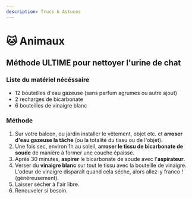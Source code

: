 ```yaml
---
description: Trucs & Astuces
---
```


# 🐱 Animaux

## Méthode ULTIME pour nettoyer l'urine de chat

### Liste du matériel nécéssaire

* 12 bouteilles d'eau gazeuse (sans parfum agrumes ou autre ajout)
* 2 recharges de bicarbonate
* 6 bouteilles de vinaigre blanc

### Méthode

1. Sur votre balcon, ou jardin installer le vêtement, objet etc. et **arroser d'eau gazeuse la tâche** (ou la totalité du tissu ou de l'objet).
2. Une fois sec, environ 1h au soleil, **arroser le tissu de bicarbonate de soude** de manière à former une couche épaisse.&#x20;
3. Après 30 minutes, **aspirer** le bicarbonate de soude avec l'**aspirateur**.
4. Verser du **vinaigre blanc** sur tout le tissu avec la bouteille de vinaigre. \
   L'odeur de vinaigre disparaît quand cela séche, alors allez-y franco ! (généreusement).
5. Laisser sécher à l'air libre.
6. Renouveler si besoin.
